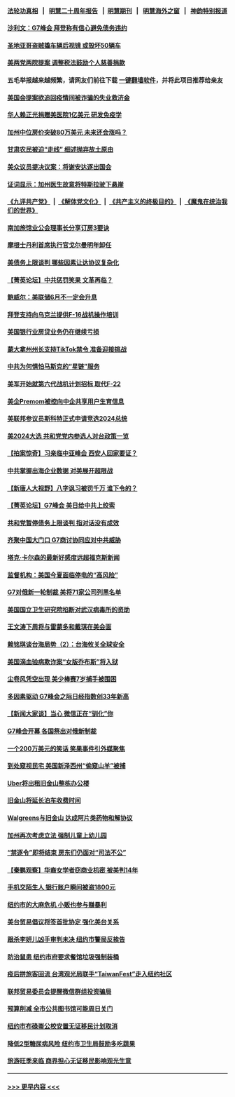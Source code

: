 #### [法轮功真相](https://github.com/gfw-breaker/truth/blob/master/README.md?t=0) &nbsp;&nbsp;|&nbsp;&nbsp; [明慧二十周年报告](https://github.com/gfw-breaker/mh-reports/blob/master/README.md?t=0) &nbsp;&nbsp;|&nbsp;&nbsp;[明慧期刊](https://github.com/gfw-breaker/mh-qikan) &nbsp;&nbsp;|&nbsp;&nbsp; [明慧海外之窗](https://github.com/gfw-breaker/mh-news/blob/master/README.md?t=0) &nbsp;&nbsp;|&nbsp;&nbsp; [神韵特别报道](https://github.com/gfw-breaker/mh-news/blob/master/shenyun.md?t=0)
#### [沙利文：G7峰会 拜登称有信心避免债务违约](../pages/nsc412/n14000651.md?t=05201243) 
#### [圣地亚哥盗贼撬车辆后视镜 或毁坏50辆车](../pages/nsc412/n14000611.md?t=05201243) 
#### [美两党两院提案 调整税法鼓励个人慈善捐款](../pages/nsc412/n14000626.md?t=05201243) 
#### 五毛举报越来越频繁，请网友们前往下载 [一键翻墙软件](https://github.com/gfw-breaker/ssr-accounts)，并将此项目推荐给亲友
#### [美国会提案欲追回疫情间被诈骗的失业救济金](../pages/nsc412/n13999981.md?t=05201243) 
#### [华人赖正光捐赠美医院1亿美元 研发免疫学](../pages/nsc412/n14000578.md?t=05201243) 
#### [加州中位房价突破80万美元 未来还会涨吗？](../pages/nsc412/n14000614.md?t=05201243) 
#### [甘肃农民被迫“走线” 细述抛弃故土原由](../pages/nsc412/n14000513.md?t=05201243) 
#### [美众议员提决议案：将谢安达逐出国会](../pages/nsc412/n14000610.md?t=05201243) 
#### [证词显示：加州医生故意将特斯拉驶下悬崖](../pages/nsc412/n14000598.md?t=05201243) 
#### [《九评共产党》](https://github.com/begood0513/9ping.md/blob/master/README.md) &nbsp;|&nbsp; [《解体党文化》](../../../../jtdwh.md/blob/master/README.md)  &nbsp;|&nbsp; [《共产主义的终极目的》](../../../../gczydzjmd.md/blob/master/README.md) &nbsp;|&nbsp; [《魔鬼在统治我们的世界》](../../../../mgztzwmdsj.md/blob/master/README.md) 
#### [南加旅馆业公会理事长分享订房3要诀](../pages/nsc412/n14000587.md?t=05201243) 
#### [摩根士丹利首席执行官戈尔曼明年卸任](../pages/nsc412/n14000537.md?t=05201243) 
#### [美债务上限谈判 哪些因素让达协议复杂化](../pages/nsc412/n14000438.md?t=05201243) 
#### [【菁英论坛】中共惩罚笑果 文革再临？](../pages/nsc412/n14000541.md?t=05201243) 
#### [鲍威尔：美联储6月不一定会升息](../pages/nsc412/n14000568.md?t=05201243) 
#### [拜登支持向乌克兰提供F-16战机操作培训](../pages/nsc412/n14000564.md?t=05201243) 
#### [美国银行业房贷业务仍在继续亏损](../pages/nsc412/n14000509.md?t=05201243) 
#### [蒙大拿州州长支持TikTok禁令 准备迎接挑战](../pages/nsc412/n14000463.md?t=05201243) 
#### [中共为何惧怕马斯克的“星链”服务](../pages/nsc412/n14000539.md?t=05201243) 
#### [美军开始就第六代战机计划招标 取代F-22](../pages/nsc412/n14000490.md?t=05201243) 
#### [美企Premom被控向中企共享用户生育信息](../pages/nsc412/n14000061.md?t=05201243) 
#### [美联邦参议员斯科特正式申请竞选2024总统](../pages/nsc412/n14000460.md?t=05201243) 
#### [美2024大选 共和党党内参选人对台政策一览](../pages/nsc412/n14000508.md?t=05201243) 
#### [【拍案惊奇】习亲临中亚峰会 西安人回家要证？](../pages/nsc412/n14000407.md?t=05201243) 
#### [中共掌握出海企业数据 对美展开超限战](../pages/nsc412/n14000185.md?t=05201243) 
#### [【新唐人大视野】八字讽习被罚千万 谁下令的？](../pages/nsc412/n14000455.md?t=05201243) 
#### [【菁英论坛】G7峰会 美日给中共上绞索](../pages/nsc412/n14000458.md?t=05201243) 
#### [共和党暂停债务上限谈判 指对话没有成效](../pages/nsc412/n14000470.md?t=05201243) 
#### [齐聚中国大门口 G7商讨协同应对中共威胁](../pages/nsc412/n14000467.md?t=05201243) 
#### [塔克‧卡尔森的最新好感度远超福克斯新闻](../pages/nsc412/n14000462.md?t=05201243) 
#### [监督机构：美国今夏面临停电的“高风险”](../pages/nsc412/n13999850.md?t=05201243) 
#### [G7对俄新一轮制裁 美将71家公司列黑名单](../pages/nsc412/n14000431.md?t=05201243) 
#### [美国国立卫生研究院掐断对武汉病毒所的资助](../pages/nsc412/n14000333.md?t=05201243) 
#### [王文涛下周将与雷蒙多和戴琪在美会面](../pages/nsc412/n14000433.md?t=05201243) 
#### [赖铭琪谈台海局势（2）：台海攸关全球安全](../pages/nsc412/n14000091.md?t=05201243) 
#### [美国滴血验病欺诈案“女版乔布斯”将入狱](../pages/nsc412/n14000108.md?t=05201243) 
#### [尘卷风凭空出现 美少棒赛7岁捕手被围困](../pages/nsc412/n14000434.md?t=05201243) 
#### [多因素驱动 G7峰会之际日经指数创33年新高](../pages/nsc412/n14000315.md?t=05201243) 
#### [【新闻大家谈】当心 微信正在“驯化”你](../pages/nsc412/n14000366.md?t=05201243) 
#### [G7峰会开幕 各国祭出对俄新制裁](../pages/nsc412/n14000321.md?t=05201243) 
#### [一个200万美元的笑话 笑果事件引外媒聚焦](../pages/nsc412/n14000272.md?t=05201243) 
#### [到处窥视民宅 美国新泽西州“偷窥山羊”被捕](../pages/nsc412/n14000034.md?t=05201243) 
#### [Uber将出租旧金山整栋办公楼](../pages/nsc412/n14000120.md?t=05201243) 
#### [旧金山将延长泊车收费时间](../pages/nsc412/n14000114.md?t=05201243) 
#### [Walgreens与旧金山 达成阿片类药物和解协议](../pages/nsc412/n14000110.md?t=05201243) 
#### [加州再次考虑立法 强制儿童上幼儿园](../pages/nsc412/n14000099.md?t=05201243) 
#### [“禁逐令”即将结束 房东们仍面对“司法不公”](../pages/nsc412/n14000089.md?t=05201243) 
#### [【秦鹏观察】华裔女学者窃商业机密 被美判14年](../pages/nsc412/n14000012.md?t=05201243) 
#### [手机交陌生人 银行账户瞬间被盗1800元](../pages/nsc412/n14000064.md?t=05201243) 
#### [纽约市的大麻危机 小贩也参与赚暴利](../pages/nsc412/n14000058.md?t=05201243) 
#### [美台贸易倡议将签首批协定 强化美台关系](../pages/nsc412/n14000054.md?t=05201243) 
#### [跟杀李妍儿凶手审判未决 纽约市警局反挨告](../pages/nsc412/n14000047.md?t=05201243) 
#### [防治鼠患 纽约市府要求餐馆垃圾强制装桶](../pages/nsc412/n14000041.md?t=05201243) 
#### [疫后拼旅客回流 台湾观光局联手“TaiwanFest”走入纽约社区](../pages/nsc412/n13999403.md?t=05201243) 
#### [联邦贸易委员会提醒微信群组投资骗局](../pages/nsc412/n14000063.md?t=05201243) 
#### [预算削减 全市公共图书馆可能周日关门](../pages/nsc412/n14000035.md?t=05201243) 
#### [纽约市布碌崙公校安置无证移民计划取消](../pages/nsc412/n14000037.md?t=05201243) 
#### [降低2型糖尿病风险 纽约市卫生局鼓励多吃蔬果](../pages/nsc412/n14000039.md?t=05201243) 
#### [旅游旺季来临 商界担心无证移民影响观光生意](../pages/nsc412/n14000043.md?t=05201243) 

----
#### [ >>> 更早内容 <<< ](../indexes/nsc412-earlier.md)
